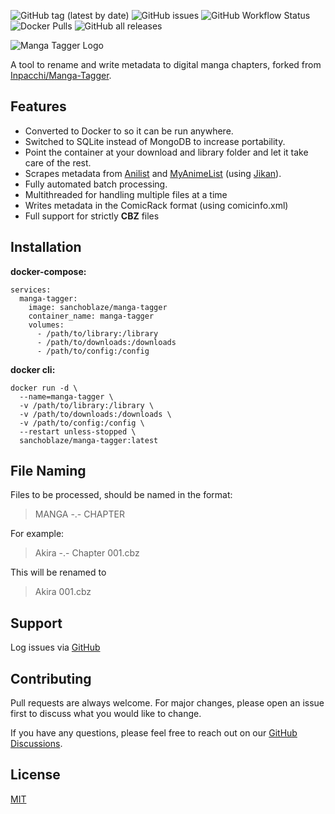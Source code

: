 ![GitHub tag (latest by date)](https://img.shields.io/github/v/tag/SanchoBlaze/Manga-Tagger?label=latest)  ![GitHub issues](https://img.shields.io/github/issues/sanchoblaze/Manga-Tagger) ![GitHub Workflow Status](https://img.shields.io/github/actions/workflow/status/SanchoBlaze/Manga-Tagger/docker-hub.yml) ![Docker Pulls](https://img.shields.io/docker/pulls/sanchoblaze/manga-tagger) ![GitHub all releases](https://img.shields.io/github/downloads/SanchoBlaze/Manga-Tagger/total)

![Manga Tagger Logo](https://raw.githubusercontent.com/SanchoBlaze/Manga-Tagger/main/images/manga_tagger_logo_cropped.png)

A tool to rename and write metadata to digital manga chapters, forked from [Inpacchi/Manga-Tagger](https://github.com/Inpacchi/Manga-Tagger). 

## Features
* Converted to Docker to so it can be run anywhere.
* Switched to SQLite instead of MongoDB to increase portability.
* Point the container at your download and library folder and let it take care of the rest.
* Scrapes metadata from [Anilist](https://anilist.co/) and [MyAnimeList](https://myanimelist.net/) (using [Jikan](https://jikan.moe/)).
* Fully automated batch processing.
* Multithreaded for handling multiple files at a time
* Writes metadata in the ComicRack format (using comicinfo.xml)
* Full support for strictly **CBZ** files

## Installation
**docker-compose:**

    services:  
      manga-tagger:  
        image: sanchoblaze/manga-tagger  
        container_name: manga-tagger  
        volumes:  
          - /path/to/library:/library  
          - /path/to/downloads:/downloads  
          - /path/to/config:/config

**docker cli:**

    docker run -d \
      --name=manga-tagger \
      -v /path/to/library:/library \
      -v /path/to/downloads:/downloads \
      -v /path/to/config:/config \
      --restart unless-stopped \
      sanchoblaze/manga-tagger:latest

## File Naming

Files to be processed, should be named in the format:

> MANGA -.- CHAPTER

For example:
> Akira -.- Chapter 001.cbz

This will be renamed to
> Akira 001.cbz


## Support

Log issues via [GitHub](https://github.com/sanchoblaze/Manga-Tagger/issues)

## Contributing
Pull requests are always welcome. For major changes, please open an issue first to discuss what you would like to change.

If you have any questions, please feel free to reach out on our [GitHub Discussions](https://github.com/sanchoblaze/Manga-Tagger/discussions).

## License
[MIT](https://choosealicense.com/licenses/mit/)